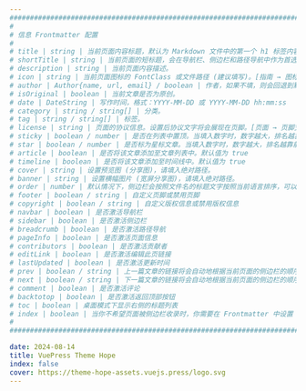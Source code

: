 ```yaml
---
############################################################################
#
# 信息 Frontmatter 配置
#
# title | string | 当前页面内容标题，默认为 Markdown 文件中的第一个 h1 标签内容。
# shortTitle | string | 当前页面的短标题，会在导航栏、侧边栏和路径导航中作为首选。
# description | string | 当前页面内容描述。
# icon | string | 当前页面图标的 FontClass 或文件路径 (建议填写)。[指南 → 图标支持](https://theme-hope.vuejs.press/zh/guide/interface/icon.html)
# author | Author{name, url, email} / boolean | 作者，如果不填，则会回退到默认作者。
# isOriginal | boolean | 当前文章是否为原创。
# date | DateString | 写作时间，格式：YYYY-MM-DD 或 YYYY-MM-DD hh:mm:ss
# category | string / string[] | 分类。
# tag | string / string[] | 标签。
# license | string | 页面的协议信息。设置后协议文字将会展现在页脚。[页面 → 页脚支持](https://theme-hope.vuejs.press/zh/guide/layout/footer.html)
# sticky | boolean / number | 是否在列表中置顶。当填入数字时，数字越大，排名越靠前。默认值为 false
# star | boolean / number | 是否标为星标文章。当填入数字时，数字越大，排名越靠前。默认值为 false
# article | boolean | 是否将该文章添加至文章列表中。默认值为 true
# timeline | boolean | 是否将该文章添加至时间线中。默认值为 true
# cover | string | 设置预览图 (分享图)，请填入绝对路径。
# banner | string | 设置横幅图片 (宽屏分享图)，请填入绝对路径。
# order | number | 默认情况下，侧边栏会按照文件名的标题文字按照当前语言排序，可以通过 order 来控制排序方式，越小的越靠前
# footer | boolean / string | 自定义页脚或禁用页脚
# copyright | boolean / string | 自定义版权信息或禁用版权信息
# navbar | boolean | 是否激活导航栏
# sidebar | boolean | 是否激活侧边栏
# breadcrumb | boolean | 是否激活路径导航
# pageInfo | boolean | 是否激活页面信息
# contributors | boolean | 是否激活贡献者
# editLink | boolean | 是否激活编辑此页链接
# lastUpdated | boolean | 是否激活更新时间
# prev | boolean / string | 上一篇文章的链接将会自动地根据当前页面的侧边栏的顺序来获取。可以重写或者禁用它，也可以传递一个拥有 title, icon 和 link 的对象来自定义
# next | boolean / string | 下一篇文章的链接将会自动地根据当前页面的侧边栏的顺序来获取。可以重写或者禁用它，也可以传递一个拥有 title, icon 和 link 的对象来自定义
# comment | boolean | 是否激活评论
# backtotop | boolean | 是否激活返回顶部按钮
# toc | boolean | 桌面模式下显示右侧的标题列表
# index | boolean | 当你不希望页面被侧边栏收录时，你需要在 Frontmatter 中设置 index: false
#
############################################################################

date: 2024-08-14
title: VuePress Theme Hope
index: false
cover: https://theme-hope-assets.vuejs.press/logo.svg
---
```


<Catalog />

